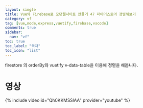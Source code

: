 ```yaml
---
layout: single
title: Vue와 Firebase로 모던웹사이트 만들기 47 파이어스토어 정렬해보기
category: vf
tag: [vue,node,express,vuetify,firebase,vscode]
comments: true
sidebar:
  nav: "vf"
toc: true
toc_label: "목차"
toc_icon: "list"
---
```


firestore 의 orderBy와 vuetify v-data-table을 이용해 정렬을 해봅니다.

# 영상

{% include video id="Qh0KKMSSIAA" provider="youtube" %}
